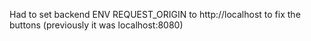 Had to set backend ENV REQUEST_ORIGIN to http://localhost to fix the buttons (previously it was localhost:8080)
